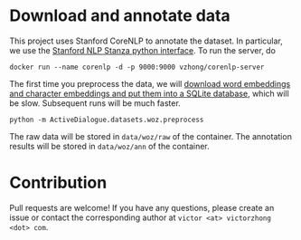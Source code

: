 # Download and annotate data

This project uses Stanford CoreNLP to annotate the dataset.
In particular, we use the [Stanford NLP Stanza python interface](https://github.com/stanfordnlp/stanza).
To run the server, do

```
docker run --name corenlp -d -p 9000:9000 vzhong/corenlp-server
```

The first time you preprocess the data, we will [download word embeddings and character embeddings and put them into a SQLite database](https://github.com/vzhong/embeddings), which will be slow.
Subsequent runs will be much faster.

```
python -m ActiveDialogue.datasets.woz.preprocess
```

The raw data will be stored in `data/woz/raw` of the container.
The annotation results will be stored in `data/woz/ann` of the container.

# Contribution

Pull requests are welcome!
If you have any questions, please create an issue or contact the corresponding author at `victor <at> victorzhong <dot> com`.
